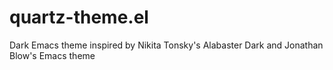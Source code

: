 # quartz-theme.el
Dark Emacs theme inspired by Nikita Tonsky's Alabaster Dark and Jonathan Blow's Emacs theme
